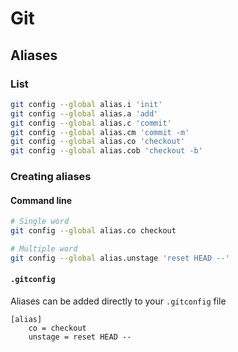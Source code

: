# Git

## Aliases
### List
```sh
git config --global alias.i 'init'
git config --global alias.a 'add'
git config --global alias.c 'commit'
git config --global alias.cm 'commit -m'
git config --global alias.co 'checkout'
git config --global alias.cob 'checkout -b'
```

### Creating aliases
#### Command line
```sh
# Single word
git config --global alias.co checkout

# Multiple word
git config --global alias.unstage 'reset HEAD --'
```
#### `.gitconfig`
Aliases can be added directly to your `.gitconfig` file
```
[alias]
	co = checkout
	unstage = reset HEAD --
```
